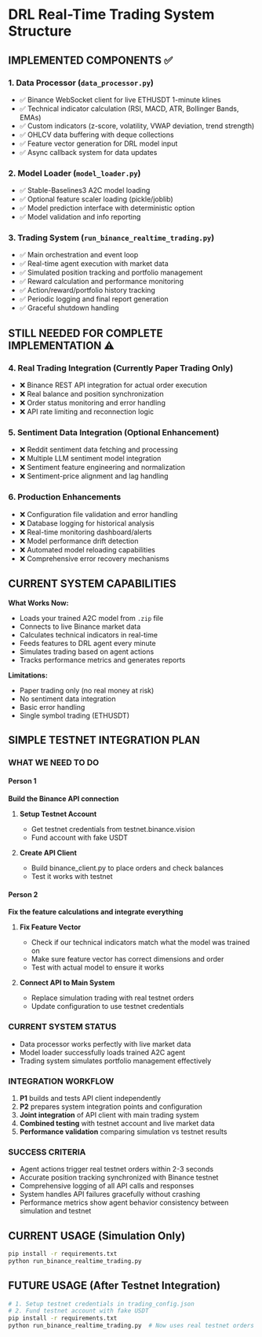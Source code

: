 # DRL Real-Time Trading System Structure

## IMPLEMENTED COMPONENTS ✅

### 1. Data Processor (`data_processor.py`)
- ✅ Binance WebSocket client for live ETHUSDT 1-minute klines
- ✅ Technical indicator calculation (RSI, MACD, ATR, Bollinger Bands, EMAs)
- ✅ Custom indicators (z-score, volatility, VWAP deviation, trend strength)
- ✅ OHLCV data buffering with deque collections
- ✅ Feature vector generation for DRL model input
- ✅ Async callback system for data updates

### 2. Model Loader (`model_loader.py`)
- ✅ Stable-Baselines3 A2C model loading
- ✅ Optional feature scaler loading (pickle/joblib)
- ✅ Model prediction interface with deterministic option
- ✅ Model validation and info reporting

### 3. Trading System (`run_binance_realtime_trading.py`)
- ✅ Main orchestration and event loop
- ✅ Real-time agent execution with market data
- ✅ Simulated position tracking and portfolio management
- ✅ Reward calculation and performance monitoring
- ✅ Action/reward/portfolio history tracking
- ✅ Periodic logging and final report generation
- ✅ Graceful shutdown handling

## STILL NEEDED FOR COMPLETE IMPLEMENTATION ⚠️

### 4. Real Trading Integration (Currently Paper Trading Only)
- ❌ Binance REST API integration for actual order execution
- ❌ Real balance and position synchronization
- ❌ Order status monitoring and error handling
- ❌ API rate limiting and reconnection logic

### 5. Sentiment Data Integration (Optional Enhancement)
- ❌ Reddit sentiment data fetching and processing
- ❌ Multiple LLM sentiment model integration
- ❌ Sentiment feature engineering and normalization
- ❌ Sentiment-price alignment and lag handling

### 6. Production Enhancements
- ❌ Configuration file validation and error handling
- ❌ Database logging for historical analysis
- ❌ Real-time monitoring dashboard/alerts
- ❌ Model performance drift detection
- ❌ Automated model reloading capabilities
- ❌ Comprehensive error recovery mechanisms

## CURRENT SYSTEM CAPABILITIES

**What Works Now:**
- Loads your trained A2C model from `.zip` file
- Connects to live Binance market data
- Calculates technical indicators in real-time
- Feeds features to DRL agent every minute
- Simulates trading based on agent actions
- Tracks performance metrics and generates reports

**Limitations:**
- Paper trading only (no real money at risk)
- No sentiment data integration
- Basic error handling
- Single symbol trading (ETHUSDT)

## SIMPLE TESTNET INTEGRATION PLAN

### WHAT WE NEED TO DO

#### Person 1
**Build the Binance API connection**

1. **Setup Testnet Account**
   - Get testnet credentials from testnet.binance.vision
   - Fund account with fake USDT

2. **Create API Client** 
   - Build binance_client.py to place orders and check balances
   - Test it works with testnet

#### Person 2 
**Fix the feature calculations and integrate everything**

1. **Fix Feature Vector**
   - Check if our technical indicators match what the model was trained on
   - Make sure feature vector has correct dimensions and order
   - Test with actual model to ensure it works

2. **Connect API to Main System**
   - Replace simulation trading with real testnet orders
   - Update configuration to use testnet credentials

### CURRENT SYSTEM STATUS
- Data processor works perfectly with live market data
- Model loader successfully loads trained A2C agent  
- Trading system simulates portfolio management effectively

### INTEGRATION WORKFLOW
1. **P1** builds and tests API client independently
2. **P2** prepares system integration points and configuration
3. **Joint integration** of API client with main trading system
4. **Combined testing** with testnet account and live market data
5. **Performance validation** comparing simulation vs testnet results

### SUCCESS CRITERIA
- Agent actions trigger real testnet orders within 2-3 seconds
- Accurate position tracking synchronized with Binance testnet
- Comprehensive logging of all API calls and responses
- System handles API failures gracefully without crashing
- Performance metrics show agent behavior consistency between simulation and testnet

## CURRENT USAGE (Simulation Only)

```bash
pip install -r requirements.txt
python run_binance_realtime_trading.py
```

## FUTURE USAGE (After Testnet Integration)

```bash
# 1. Setup testnet credentials in trading_config.json
# 2. Fund testnet account with fake USDT
pip install -r requirements.txt
python run_binance_realtime_trading.py  # Now uses real testnet orders
```